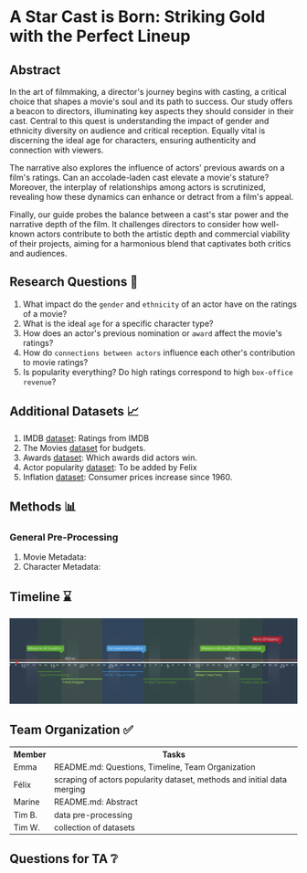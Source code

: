 # A Star Cast is Born: Striking Gold with the Perfect Lineup

## Abstract
In the art of filmmaking, a director's journey begins with casting, a critical choice that shapes a movie's soul and its path to success. Our study offers a beacon to directors, illuminating key aspects they should consider in their cast. Central to this quest is understanding the impact of gender and ethnicity diversity on audience and critical reception. Equally vital is discerning the ideal age for characters, ensuring authenticity and connection with viewers.

The narrative also explores the influence of actors' previous awards on a film's ratings. Can an accolade-laden cast elevate a movie's stature? Moreover, the interplay of relationships among actors is scrutinized, revealing how these dynamics can enhance or detract from a film's appeal.

Finally, our guide probes the balance between a cast's star power and the narrative depth of the film. It challenges directors to consider how well-known actors contribute to both the artistic depth and commercial viability of their projects, aiming for a harmonious blend that captivates both critics and audiences.

## Research Questions 🔎
1. What impact do the `gender` and `ethnicity` of an actor have on the ratings of a movie?
2. What is the ideal `age` for a specific character type?
3. How does an actor's previous nomination or `award` affect the movie's ratings? 
4. How do `connections between actors` influence each other's contribution to movie ratings?
5. Is popularity everything? Do high ratings correspond to high `box-office revenue`?

## Additional Datasets 📈
1. IMDB [dataset](https://developer.imdb.com/non-commercial-datasets/): Ratings from IMDB
2. The Movies [dataset](https://www.kaggle.com/datasets/rounakbanik/the-movies-dataset?resource=download&select=movies_metadata.csv) for budgets.
3. Awards [dataset](https://datahub.io/rufuspollock/oscars-nominees-and-winners#resource-oscars-nominees-and-winners_zip): Which awards did actors win.
4. Actor popularity [dataset](https://github.com/): To be added by Felix
5. Inflation [dataset](https://data.worldbank.org/indicator/FP.CPI.TOTL.ZG?end=2022&start=1960&view=chart): Consumer prices increase since 1960.

## Methods 📊

### General Pre-Processing
  1. Movie Metadata:
  2. Character Metadata:

## Timeline ⌛️
![Shine Bright Like Adamon](img/timeline.png)

## Team Organization ✅
<!DOCTYPE html>
<html lang="en">
<head>
  <meta charset="UTF-8">
  <meta name="viewport" content="width=device-width, initial-scale=1.0">
</head>
<body>

  <table>
    <tr>
      <th>Member</th>
      <th>Tasks</th>
    </tr>
    <tr>
      <td>Emma</td>
      <td>README.md: Questions, Timeline, Team Organization</td>
    </tr>
    <tr>
      <td>Félix</td>
      <td>scraping of actors popularity dataset, methods and initial data merging</td>
    </tr>
    <tr>
      <td>Marine</td>
      <td>README.md: Abstract</td>
    </tr>
    <tr>
      <td>Tim B.</td>
      <td>data pre-processing</td>
    </tr>
    <tr>
      <td>Tim W.</td>
      <td>collection of datasets</td>
    </tr>
  </table>

</body>
</html>


## Questions for TA ❔
